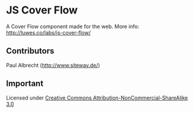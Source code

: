 # JS Cover Flow
A Cover Flow component made for the web. More info: http://luwes.co/labs/js-cover-flow/

## Contributors
Paul Albrecht (http://www.siteway.de/)

## Important
Licensed under [Creative Commons Attribution-NonCommercial-ShareAlike 3.0](http://creativecommons.org/licenses/by-nc-sa/3.0/)